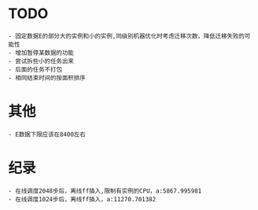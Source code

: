 # TODO
    - 固定数据E的部分大的实例和小的实例,同级别机器优化时考虑迁移次数，降低迁移失败的可能性
    - 增加暂停某数据的功能
    - 尝试拆些小的任务出来
    - 后面的任务不打包
    - 相同结束时间的按面积排序
# 其他
    - E数据下限应该在8400左右
    
# 纪录
    - 在线调度2048步后，离线ff插入,限制有实例的CPU，a:5867.995981
    - 在线调度1024步后，离线ff插入，a:11270.701382
    